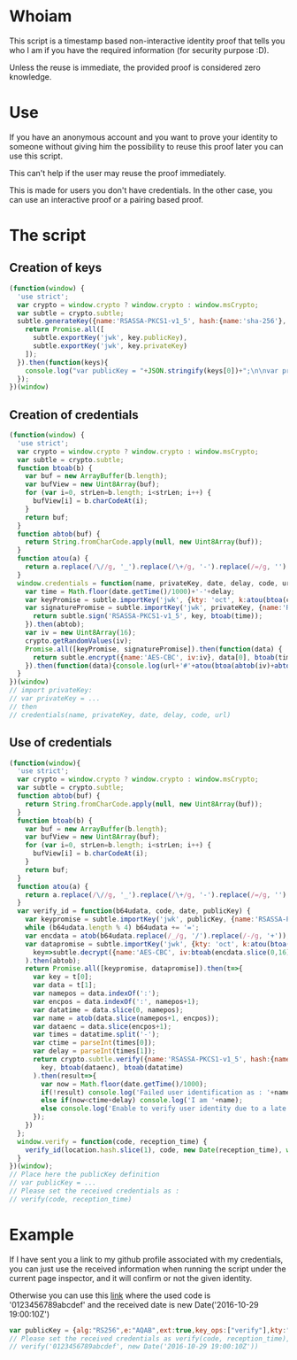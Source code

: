# Whoiam
This script is a timestamp based non-interactive identity proof that tells you who I am if you have the required information (for security purpose :D).

Unless the reuse is immediate, the provided proof is considered zero knowledge.
# Use
If you have an anonymous account and you want to prove your identity to someone without giving him the possibility to reuse this proof later you can use this script.

This can't help if the user may reuse the proof immediately.

This is made for users you don't have credentials. In the other case, you can use an interactive proof or a pairing based proof.
# The script
## Creation of keys
```javascript
(function(window) {
  'use strict';
  var crypto = window.crypto ? window.crypto : window.msCrypto;
  var subtle = crypto.subtle;
  subtle.generateKey({name:'RSASSA-PKCS1-v1_5', hash:{name:'sha-256'}, modulusLength:2048, publicExponent: new Uint8Array([1,0,1])}, true, ['sign', 'verify']).then(function(key){
    return Promise.all([
      subtle.exportKey('jwk', key.publicKey),
      subtle.exportKey('jwk', key.privateKey)
    ]);
  }).then(function(keys){
    console.log("var publicKey = "+JSON.stringify(keys[0])+";\n\nvar privateKey = "+JSON.stringify(keys[1]));
  });
})(window)
```
## Creation of credentials
```javascript
(function(window) {
  'use strict';
  var crypto = window.crypto ? window.crypto : window.msCrypto;
  var subtle = crypto.subtle;
  function btoab(b) {
    var buf = new ArrayBuffer(b.length);
    var bufView = new Uint8Array(buf);
    for (var i=0, strLen=b.length; i<strLen; i++) {
      bufView[i] = b.charCodeAt(i);
    }
    return buf;
  }
  function abtob(buf) {
    return String.fromCharCode.apply(null, new Uint8Array(buf));
  }
  function atou(a) {
    return a.replace(/\//g, '_').replace(/\+/g, '-').replace(/=/g, '');
  }
  window.credentials = function(name, privateKey, date, delay, code, url) {
    var time = Math.floor(date.getTime()/1000)+'-'+delay;
    var keyPromise = subtle.importKey('jwk', {kty: 'oct', k:atou(btoa(code)), alg: 'A128CBC', ext: false}, {name:'AES-CBC', length:128}, false, ['encrypt']);
    var signaturePromise = subtle.importKey('jwk', privateKey, {name:'RSASSA-PKCS1-v1_5', hash:{name:'sha-256'}}, false, ['sign']).then(function(key){
      return subtle.sign('RSASSA-PKCS1-v1_5', key, btoab(time));
    }).then(abtob);
    var iv = new Uint8Array(16);
    crypto.getRandomValues(iv);
    Promise.all([keyPromise, signaturePromise]).then(function(data) {
      return subtle.encrypt({name:'AES-CBC', iv:iv}, data[0], btoab(time+':'+btoa(name)+':'+data[1]))
    }).then(function(data){console.log(url+'#'+atou(btoa(abtob(iv)+abtob(data))));});
  }
})(window)
// import privateKey: 
// var privateKey = ...
// then
// credentials(name, privateKey, date, delay, code, url)
```
## Use of credentials
```javascript
(function(window){
  'use strict';
  var crypto = window.crypto ? window.crypto : window.msCrypto;
  var subtle = crypto.subtle;
  function abtob(buf) {
    return String.fromCharCode.apply(null, new Uint8Array(buf));
  }
  function btoab(b) {
    var buf = new ArrayBuffer(b.length);
    var bufView = new Uint8Array(buf);
    for (var i=0, strLen=b.length; i<strLen; i++) {
      bufView[i] = b.charCodeAt(i);
    }
    return buf;
  }
  function atou(a) {
    return a.replace(/\//g, '_').replace(/\+/g, '-').replace(/=/g, '');
  }
  var verify_id = function(b64udata, code, date, publicKey) {
    var keypromise = subtle.importKey('jwk', publicKey, {name:'RSASSA-PKCS1-v1_5', hash:{name:'sha-256'}}, false, ['verify']);
    while (b64udata.length % 4) b64udata += '=';
    var encdata = atob(b64udata.replace(/_/g, '/').replace(/-/g, '+'));
    var datapromise = subtle.importKey('jwk', {kty: 'oct', k:atou(btoa(code)), alg: 'A128CBC', ext: false}, {name:'AES-CBC', length:128}, false, ['decrypt']).then(
      key=>subtle.decrypt({name:'AES-CBC', iv:btoab(encdata.slice(0,16))}, key, btoab(encdata.slice(16)))
    ).then(abtob);
    return Promise.all([keypromise, datapromise]).then(t=>{
      var key = t[0];
      var data = t[1];
      var namepos = data.indexOf(':');
      var encpos = data.indexOf(':', namepos+1);
      var datatime = data.slice(0, namepos);
      var name = atob(data.slice(namepos+1, encpos));
      var dataenc = data.slice(encpos+1);
      var times = datatime.split('-');
      var ctime = parseInt(times[0]);
      var delay = parseInt(times[1]);
      return crypto.subtle.verify({name:'RSASSA-PKCS1-v1_5', hash:{name:'sha-256'}},
        key, btoab(dataenc), btoab(datatime)
      ).then(result=>{
        var now = Math.floor(date.getTime()/1000);
        if(!result) console.log('Failed user identification as : '+name);
        else if(now<ctime+delay) console.log('I am '+name);
        else console.log('Enable to verify user identity due to a late reception of '+(now-ctime)+' seconds giving a chance to a man in the middle to decrypt, change the name to '+name+' then reencrypt and resend');
      });
    })
  };
  window.verify = function(code, reception_time) {
    verify_id(location.hash.slice(1), code, new Date(reception_time), window.publicKey).then(console.log)
  }
})(window);
// Place here the publicKey definition
// var publicKey = ...
// Please set the received credentials as :
// verify(code, reception_time)
```
# Example
If I have sent you a link to my github profile associated with my credentials, you can just use the received information when running the script under the current page inspector, and it will confirm or not the given identity.

Otherwise you can use this [link](https://github.com/miginmrs/whoiam#KSxbHTqTAWUR17Zjs4tR2ZeP3ZSLmvAhH_p4lIvfg4jgVSVKaU7-oNa7tS5mm8ribcG52wMDlQ_aGHBSy0DFfzvbX9mm994EDJt1U_k4bqO-ZYPg8IkOlEklwUMBhvnQ60odCqWELNePVoBJNa500mXPlDi4KFtNErynRDnnlEAl_UzV9_fgcK17bQq676V5uhG0ClEjZzr30kBm854RUPuI5p180tgQ0YoR1JPygdsxtvHlr_uD1MrXdREZuznwpmhKT7SpfWKpAJn5uYKKw9ggDjK-JR0HFiphnhV4mwFYr86-oKG0kgWmEfksz6sRrzEjME6Z9DYF3AbOIKEdCY5oWnkcYS6sP8Z6UnwTc2Dck7PlqI5VrGQAdrM08tZFIzHM81hwNPJDASDt4TgwEFKY_yDZi604Op9nkM7VxY7_ZRMLZR0hWwQ-y1asLYRr) where the used code is '0123456789abcdef' and the received date is new Date('2016-10-29 19:00:10Z') 
```javascript
var publicKey = {alg:"RS256",e:"AQAB",ext:true,key_ops:["verify"],kty:"RSA",n:"0_Pw4YoF0CUF7HzDS8_CtfKNhujMkkeCnB6ZPsOv9eqh6pScPmXyF_ctB5TbbmDuSTKvXE1-fTO1BElTVn6ZMZWt_K9xno98EpJRRCgw9uuPpYxR1NIRNpYIq3KKb3UQ8SlU-j_f5kegHRfDQla5_xJtd1ztXYFOS7dzkLWTWBsbwUk3zWX5DCp8zqiw66hI67oBGCpNwk4sMv1B861XlApDyc3CKfe71Of4-gD97X97ORI8PBP9q4AXksdNIIUWNRthh5Xmd2yZJ5ZlxSgI0veoYO2shqef1hQnFvcv_KWc5dJ5OsfPjBC-6PLEYobcdbHOnAyzAwN3_9AkwvTTWw"};
// Please set the received credentials as verify(code, reception_time), example:
// verify('0123456789abcdef', new Date('2016-10-29 19:00:10Z'))
```
